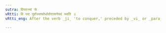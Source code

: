 ```yaml
---
sutra: विपराभ्यां जेः
vRtti: वि परा पूर्वाज्जयतेर्धातोरात्मनेपदं भवति ॥
vRtti_eng: After the verb _ji_ 'to conquer,' preceded by _vi_ or _para_, the _Atmanepada_ affix is employed. This _sutra_ debars _Sutra_. (I. 2. 78) by which the root जि is generally Parasmaipadi.

---
```

